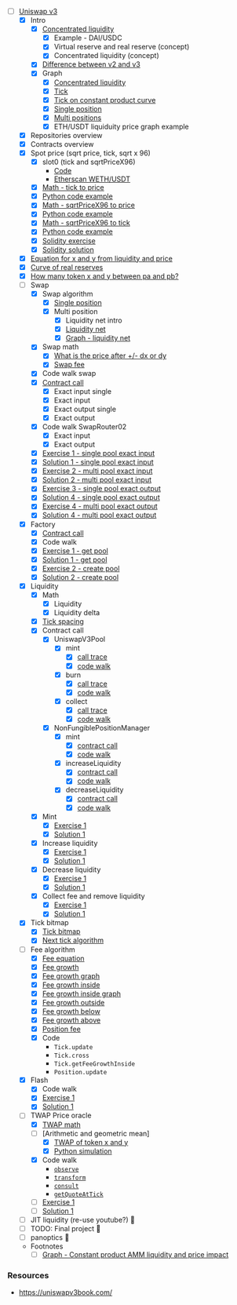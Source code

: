 -   [ ] [Uniswap v3](./topics/amm/uniswap-v3/README.md)
    -   [x] Intro
        -   [x] [Concentrated liquidity](./excalidraw/amm/uniswap-v3/uniswap-v3-intro.png)
            -   [x] Example - DAI/USDC
            -   [x] Virtual reserve and real reserve (concept)
            -   [x] Concentrated liquidity (concept)
        -   [x] [Difference between v2 and v3](./excalidraw/amm/uniswap-v3/uniswap-v2-v3-diff.png)
        -   [x] Graph
            -   [x] [Concentrated liquidity](https://www.desmos.com/calculator/b2jllbh8xk)
            -   [x] [Tick](https://www.desmos.com/calculator/i0jaqanhen)
            -   [x] [Tick on constant product curve](https://www.desmos.com/calculator/3xpagfgcl2)
            -   [x] [Single position](https://www.desmos.com/calculator/afw6llbs8z)
            -   [x] [Multi positions](https://www.desmos.com/calculator/fyvzeasktd)
            -   [x] ETH/USDT liquiduity price graph example
    -   [x] Repositories overview
    -   [x] Contracts overview
    -   [x] Spot price (sqrt price, tick, sqrt x 96)
        -   [x] slot0 (tick and sqrtPriceX96)
            -   [Code](https://github.com/Uniswap/v3-core/blob/d8b1c635c275d2a9450bd6a78f3fa2484fef73eb/contracts/UniswapV3Pool.sol#L56-L74)
            -   [Etherscan WETH/USDT](https://etherscan.io/address/0x4e68Ccd3E89f51C3074ca5072bbAC773960dFa36#code)
        -   [x] [Math - tick to price](./excalidraw/amm/uniswap-v3/uniswap-v3-price-tick.png)
        -   [x] [Python code example](./notebook/uniswap_v3_spot_price.ipynb)
        -   [x] [Math - sqrtPriceX96 to price](./excalidraw/amm/uniswap-v3/uniswap-v3-price-tick.png)
        -   [x] [Python code example](./notebook/uniswap_v3_spot_price.ipynb)
        -   [x] [Math - sqrtPriceX96 to tick](./excalidraw/amm/uniswap-v3/uniswap-v3-price-tick.png)
        -   [x] [Python code example](./notebook/uniswap_v3_spot_price.ipynb)
        -   [x] [Solidity exercise](./foundry/test/uniswap-v3/exercises/UniswapV3SpotPrice.test.sol)
        -   [x] [Solidity solution](./foundry/test/uniswap-v3/solutions/UniswapV3SpotPrice.test.sol)
    -   [x] [Equation for x and y from liquidity and price](./excalidraw/amm/uniswap-v3/uniswap-v3-xy-equations.png)
    -   [x] [Curve of real reserves](./excalidraw/amm/uniswap-v3/uniswap-v3-curve-real-reserves.png)
    -   [x] [How many token x and y between pa and pb?](./excalidraw/amm/uniswap-v3/uniswap-v3-xy-amounts.png)
    -   [ ] Swap
        -   [x] Swap algorithm
            -   [x] [Single position](./excalidraw/amm/uniswap-v3/uniswap-v3-swap-algo.png)
            -   [x] Multi position
                -   [x] Liquidity net intro
                -   [x] [Liquidity net](./excalidraw/amm/uniswap-v3/uniswap-v3-liquidity-net.png)
                -   [x] [Graph - liquidity net](https://www.desmos.com/calculator/mkoyc4wm9t)
        -   [x] Swap math
            -   [x] [What is the price after +/- dx or dy](./excalidraw/amm/uniswap-v3/uniswap-v3-delta-price.png)
            -   [x] [Swap fee](./excalidraw/amm/uniswap-v3/uniswap-v3-swap-fee.png)
        -   [x] Code walk swap
        -   [x] [Contract call](./excalidraw/amm/uniswap-v3/uniswap-v3-swap-contract-calls.png)
            -   [x] Exact input single
            -   [x] Exact input
            -   [x] Exact output single
            -   [x] Exact output
        -   [x] Code walk SwapRouter02
            -   [x] Exact input
            -   [x] Exact output
        -   [x] [Exercise 1 - single pool exact input](./foundry/test/uniswap-v3/exercises/UniswapV3Swap.test.sol)
        -   [x] [Solution 1 - single pool exact input](./foundry/test/uniswap-v3/solutions/UniswapV3Swap.test.sol)
        -   [x] [Exercise 2 - multi pool exact input](./foundry/test/uniswap-v3/exercises/UniswapV3Swap.test.sol)
        -   [x] [Solution 2 - multi pool exact input](./foundry/test/uniswap-v3/solutions/UniswapV3Swap.test.sol)
        -   [x] [Exercise 3 - single pool exact output](./foundry/test/uniswap-v3/exercises/UniswapV3Swap.test.sol)
        -   [x] [Solution 4 - single pool exact output](./foundry/test/uniswap-v3/solutions/UniswapV3Swap.test.sol)
        -   [x] [Exercise 4 - multi pool exact output](./foundry/test/uniswap-v3/exercises/UniswapV3Swap.test.sol)
        -   [x] [Solution 4 - multi pool exact output](./foundry/test/uniswap-v3/solutions/UniswapV3Swap.test.sol)
    -   [x] Factory
        -   [x] [Contract call](./excalidraw/amm/uniswap-v3/uniswap-v3-factory.png)
        -   [x] Code walk
        -   [x] [Exercise 1 - get pool](./foundry/test/uniswap-v3/exercises/UniswapV3Factory.test.sol)
        -   [x] [Solution 1 - get pool](./foundry/test/uniswap-v3/solutions/UniswapV3Factory.test.sol)
        -   [x] [Exercise 2 - create pool](./foundry/test/uniswap-v3/exercises/UniswapV3Factory.test.sol)
        -   [x] [Solution 2 - create pool](./foundry/test/uniswap-v3/solutions/UniswapV3Factory.test.sol)
    -   [x] Liquidity
        -   [x] Math
            -   [x] Liquidity
            -   [x] Liquidity delta
        -   [x] [Tick spacing](https://www.desmos.com/calculator/x31s77joxw)
        -   [x] Contract call
            -   [x] UniswapV3Pool
                -   [x] mint
                    -   [x] [call trace](./excalidraw/amm/uniswap-v3/uniswap-v3-pool-call-trace.png)
                    -   [x] [code walk](https://github.com/Uniswap/v3-core/blob/d8b1c635c275d2a9450bd6a78f3fa2484fef73eb/contracts/UniswapV3Pool.sol#L457-L487)
                -   [x] burn
                    -   [x] [call trace](./excalidraw/amm/uniswap-v3/uniswap-v3-pool-call-trace.png)
                    -   [x] [code walk](https://github.com/Uniswap/v3-core/blob/d8b1c635c275d2a9450bd6a78f3fa2484fef73eb/contracts/UniswapV3Pool.sol#L517-L543)
                -   [x] collect
                    -   [x] [call trace](./excalidraw/amm/uniswap-v3/uniswap-v3-pool-call-trace.png)
                    -   [x] [code walk](https://github.com/Uniswap/v3-core/blob/d8b1c635c275d2a9450bd6a78f3fa2484fef73eb/contracts/UniswapV3Pool.sol#L490-L513)
            -   [x] NonFungiblePositionManager
                -   [x] mint
                    -   [x] [contract call](./excalidraw/amm/uniswap-v3/uniswap-v3-position-manager.png)
                    -   [x] [code walk](https://github.com/Uniswap/v3-periphery/blob/697c2474757ea89fec12a4e6db16a574fe259610/contracts/NonfungiblePositionManager.sol#L128-L182)
                -   [x] increaseLiquidity
                    -   [x] [contract call](./excalidraw/amm/uniswap-v3/uniswap-v3-position-manager.png)
                    -   [x] [code walk](https://github.com/Uniswap/v3-periphery/blob/697c2474757ea89fec12a4e6db16a574fe259610/contracts/NonfungiblePositionManager.sol#L198-L254)
                -   [x] decreaseLiquidity
                    -   [x] [contract call](./excalidraw/amm/uniswap-v3/uniswap-v3-position-manager.png)
                    -   [x] [code walk](https://github.com/Uniswap/v3-periphery/blob/697c2474757ea89fec12a4e6db16a574fe259610/contracts/NonfungiblePositionManager.sol#L257-L306)
        -   [x] Mint
            -   [x] [Exercise 1](./foundry/test/uniswap-v3/exercises/UniswapV3Liquidity.test.sol)
            -   [x] [Solution 1](./foundry/test/uniswap-v3/solutions/UniswapV3Liquidity.test.sol)
        -   [x] Increase liquidity
            -   [x] [Exercise 1](./foundry/test/uniswap-v3/exercises/UniswapV3Liquidity.test.sol)
            -   [x] [Solution 1](./foundry/test/uniswap-v3/solutions/UniswapV3Liquidity.test.sol)
        -   [x] Decrease liquidity
            -   [x] [Exercise 1](./foundry/test/uniswap-v3/exercises/UniswapV3Liquidity.test.sol)
            -   [x] [Solution 1](./foundry/test/uniswap-v3/solutions/UniswapV3Liquidity.test.sol)
        -   [x] Collect fee and remove liquidity
            -   [x] [Exercise 1](./foundry/test/uniswap-v3/exercises/UniswapV3Liquidity.test.sol)
            -   [x] [Solution 1](./foundry/test/uniswap-v3/solutions/UniswapV3Liquidity.test.sol)
    -   [x] Tick bitmap
        -   [x] [Tick bitmap](./excalidraw/amm/uniswap-v3/uniswap-v3-tick-bitmap.png)
        -   [x] [Next tick algorithm](./excalidraw/amm/uniswap-v3/uniswap-v3-next-tick.png)
    -   [ ] Fee algorithm
        -   [x] [Fee equation](./excalidraw/amm/uniswap-v3/uniswap-v3-calc-fee.png)
        -   [x] [Fee growth](./excalidraw/amm/uniswap-v3/uniswap-v3-fee-growth.png)
        -   [x] [Fee growth graph](https://www.desmos.com/calculator/eyyefktyjp)
        -   [x] [Fee growth inside](./excalidraw/amm/uniswap-v3/uniswap-v3-fee-growth-inside.png)
        -   [x] [Fee growth inside graph](https://www.desmos.com/calculator/3j7xdgxawz)
        -   [x] [Fee growth outside](./excalidraw/amm/uniswap-v3/uniswap-v3-fee-growth-outside.png)
        -   [x] [Fee growth below](./excalidraw/amm/uniswap-v3/uniswap-v3-fee-growth-below.png)
        -   [x] [Fee growth above](./excalidraw/amm/uniswap-v3/uniswap-v3-fee-growth-above.png)
        -   [x] [Position fee](./excalidraw/amm/uniswap-v3/uniswap-v3-fee-position.png)
        -   [x] Code
            -   `Tick.update`
            -   `Tick.cross`
            -   `Tick.getFeeGrowthInside`
            -   `Position.update`
    -   [x] Flash
        -   [x] Code walk
        -   [x] [Exercise 1](./foundry/test/uniswap-v3/exercises/UniswapV3Flash.sol)
        -   [x] [Solution 1](./foundry/test/uniswap-v3/solutions/UniswapV3Flash.sol)
    -   [ ] TWAP Price oracle
        -   [x] [TWAP math](./excalidraw/amm/uniswap-v3/uniswap-v3-twap.png)
        -   [ ] [Arithmetic and geometric mean]
            -   [x] [TWAP of token x and y](./excalidraw/amm/uniswap-v3/uniswap-v3-twap-x-y.png)
            -   [x] [Python simulation](./notebook/uniswap_v3_twap.ipynb)
        -   [x] Code walk
            -   [`observe`](https://github.com/Uniswap/v3-core/blob/d8b1c635c275d2a9450bd6a78f3fa2484fef73eb/contracts/libraries/Oracle.sol#L300-L325)
            -   [`transform`](https://github.com/Uniswap/v3-core/blob/d8b1c635c275d2a9450bd6a78f3fa2484fef73eb/contracts/libraries/Oracle.sol#L30-L45)
            -   [`consult`](https://github.com/Uniswap/v3-periphery/blob/697c2474757ea89fec12a4e6db16a574fe259610/contracts/libraries/OracleLibrary.sol#L16-L41)
            -   [`getQuoteAtTick`](https://github.com/Uniswap/v3-periphery/blob/697c2474757ea89fec12a4e6db16a574fe259610/contracts/libraries/OracleLibrary.sol#L49-L69)
        -   [ ] [Exercise 1](./foundry/test/uniswap-v3/exercises/UniswapV3Twap.sol)
        -   [ ] [Solution 1](./foundry/test/uniswap-v3/solutions/UniswapV3Twap.sol)
    -   [ ] JIT liquidity (re-use youtube?) 🤔
    -   [ ] TODO: Final project 🤔
    -   [ ] panoptics 🤔
    -   Footnotes
        -   [ ] [Graph - Constant product AMM liquidity and price impact](https://www.desmos.com/calculator/vs8qodrrl6)

### Resources

-   https://uniswapv3book.com/
